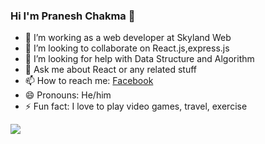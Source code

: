 ### Hi I'm Pranesh Chakma 👋

- 🔭 I’m working as a web developer at Skyland Web  
- 👯 I’m looking to collaborate on  React.js,express.js
- 🤔 I’m looking for help with  Data Structure and Algorithm
- 💬 Ask me about  React or any related stuff
- 📫 How to reach me: [Facebook](https://www.facebook.com/profile.php?id=100010448315616)
- 😄 Pronouns:  He/him
- ⚡ Fun fact: I love to play video games, travel, exercise
 <img src="https://github-readme-stats.vercel.app/api?username=pranesh12&theme=tokyonight&show_icons=true)">

